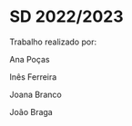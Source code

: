 # SD 2022/2023

Trabalho realizado por:

  Ana Poças

  Inês Ferreira

  Joana Branco

  João Braga
  
  

